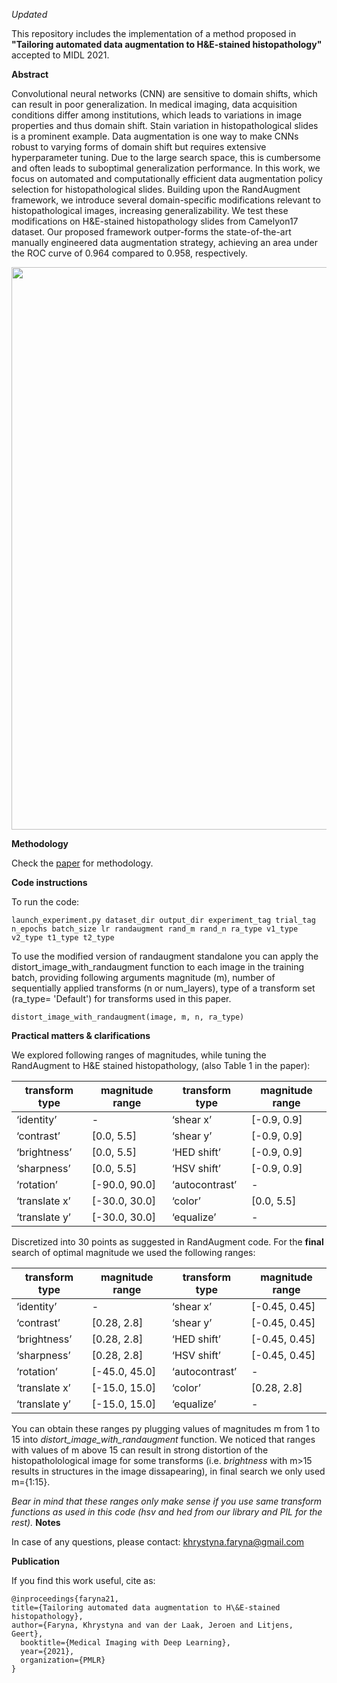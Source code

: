 *Updated*

This repository includes the implementation of a method proposed in **"Tailoring automated data augmentation to H&E-stained histopathology"** accepted to MIDL 2021.

**Abstract**

Convolutional neural networks (CNN) are sensitive to domain shifts, which can result in poor generalization.  In medical imaging, data acquisition conditions differ among institutions, which leads to variations in image properties and thus domain shift.  Stain variation in histopathological slides is a prominent example.  Data augmentation is one way to make CNNs robust to varying forms of domain shift but requires extensive hyperparameter tuning.   Due  to  the  large  search  space,  this  is  cumbersome  and  often  leads  to  suboptimal generalization  performance.   In  this  work,  we  focus  on  automated  and  computationally efficient data augmentation policy selection for histopathological slides.  Building upon the RandAugment framework, we introduce several domain-specific modifications relevant to histopathological images, increasing generalizability.  We test these modifications on H&E-stained histopathology slides from Camelyon17 dataset. Our proposed framework outper-forms the state-of-the-art manually engineered data augmentation strategy, achieving an area under the ROC curve of 0.964 compared to 0.958, respectively.

<div align="center">
    <img src="/he-randaugment/augmentations_new.png" width="900px"</img> 
</div>

**Methodology**

Check the [paper](https://2021.midl.io/proceedings/faryna21.pdf) for methodology.


**Code instructions**

To run the code:
```
launch_experiment.py dataset_dir output_dir experiment_tag trial_tag n_epochs batch_size lr randaugment rand_m rand_n ra_type v1_type v2_type t1_type t2_type
```
To use the modified version of randaugment standalone you can apply the distort_image_with_randaugment function to each image in the training batch, providing following arguments magnitude (m), number of sequentially applied transforms (n or num_layers), type of a transform set (ra_type= 'Default') for transforms used in this paper. 
```
distort_image_with_randaugment(image, m, n, ra_type)
``` 

**Practical matters & clarifications**


We explored following ranges of magnitudes, while tuning the RandAugment to H&E stained histopathology, (also Table 1 in the paper):

| transform type | magnitude range | transform type | magnitude range |
| ------------- | ------------- | ------------- | ------------- |
|‘identity’ | - | ‘shear x’ | [-0.9, 0.9] |
|‘contrast’ | [0.0, 5.5] | ‘shear y’ | [-0.9, 0.9] |
|‘brightness’ | [0.0, 5.5] | ‘HED shift’ | [-0.9, 0.9] |
|‘sharpness’ | [0.0, 5.5] | ‘HSV shift’ | [-0.9, 0.9] |
|‘rotation’ | [-90.0, 90.0] | ‘autocontrast’ | - |
|‘translate x’ | [-30.0, 30.0] | ‘color’ | [0.0, 5.5] |
|‘translate y’ | [-30.0, 30.0] | ‘equalize’ | - |

Discretized into 30 points as suggested in RandAugment code. 
For the **final** search of optimal magnitude we used the following ranges:

| transform type | magnitude range | transform type | magnitude range |
| ------------- | ------------- | ------------- | ------------- |
|‘identity’ | - | ‘shear x’ | [-0.45, 0.45] |
|‘contrast’ | [0.28, 2.8] | ‘shear y’ | [-0.45, 0.45] |
|‘brightness’ | [0.28, 2.8] | ‘HED shift’ | [-0.45, 0.45] |
|‘sharpness’ | [0.28, 2.8] | ‘HSV shift’ | [-0.45, 0.45] |
|‘rotation’ | [-45.0, 45.0] | ‘autocontrast’ | - |
|‘translate x’ | [-15.0, 15.0] | ‘color’ | [0.28, 2.8] |
|‘translate y’ | [-15.0, 15.0] | ‘equalize’ | - |

You can obtain these ranges py plugging values of magnitudes m from 1 to 15 into *distort_image_with_randaugment* function. We noticed that ranges with values of m above 15 can result in strong distortion of the histopatholological image for some transforms (i.e. *brightness* with m>15 results in structures in the image dissapearing), in final search we only used m={1:15}. 

*Bear in mind that these ranges only make sense if you use same transform functions as used in this code (hsv and hed from our library and PIL for the rest).*
**Notes**

In case of any questions, please contact: khrystyna.faryna@gmail.com 


**Publication**


If you find this work useful, cite as:

```
@inproceedings{faryna21,
title={Tailoring automated data augmentation to H\&E-stained histopathology},
author={Faryna, Khrystyna and van der Laak, Jeroen and Litjens, Geert},
  booktitle={Medical Imaging with Deep Learning},
  year={2021},
  organization={PMLR}
}
```
